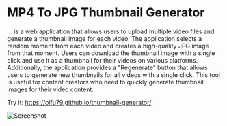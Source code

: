 # MP4 To JPG Thumbnail Generator
... is a web application that allows users to upload multiple video files and generate a thumbnail image for each video. The application selects a random moment from each video and creates a high-quality JPG image from that moment. Users can download the thumbnail image with a single click and use it as a thumbnail for their videos on various platforms. Additionally, the application provides a "Regenerate" button that allows users to generate new thumbnails for all videos with a single click. This tool is useful for content creators who need to quickly generate thumbnail images for their video content.

Try it: https://olfu79.github.io/thumbnail-generator/

![Screenshot](https://i.postimg.cc/2SMtpJbs/obraz-2023-03-30-220827067.png)